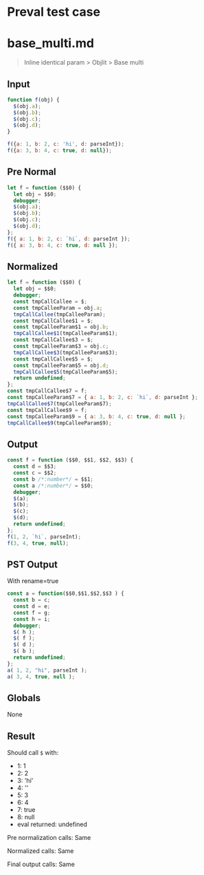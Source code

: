 # Preval test case

# base_multi.md

> Inline identical param > Objlit > Base multi
>
>

## Input

`````js filename=intro
function f(obj) {
  $(obj.a);
  $(obj.b);
  $(obj.c);
  $(obj.d);
}

f({a: 1, b: 2, c: 'hi', d: parseInt});
f({a: 3, b: 4, c: true, d: null});
`````

## Pre Normal


`````js filename=intro
let f = function ($$0) {
  let obj = $$0;
  debugger;
  $(obj.a);
  $(obj.b);
  $(obj.c);
  $(obj.d);
};
f({ a: 1, b: 2, c: `hi`, d: parseInt });
f({ a: 3, b: 4, c: true, d: null });
`````

## Normalized


`````js filename=intro
let f = function ($$0) {
  let obj = $$0;
  debugger;
  const tmpCallCallee = $;
  const tmpCalleeParam = obj.a;
  tmpCallCallee(tmpCalleeParam);
  const tmpCallCallee$1 = $;
  const tmpCalleeParam$1 = obj.b;
  tmpCallCallee$1(tmpCalleeParam$1);
  const tmpCallCallee$3 = $;
  const tmpCalleeParam$3 = obj.c;
  tmpCallCallee$3(tmpCalleeParam$3);
  const tmpCallCallee$5 = $;
  const tmpCalleeParam$5 = obj.d;
  tmpCallCallee$5(tmpCalleeParam$5);
  return undefined;
};
const tmpCallCallee$7 = f;
const tmpCalleeParam$7 = { a: 1, b: 2, c: `hi`, d: parseInt };
tmpCallCallee$7(tmpCalleeParam$7);
const tmpCallCallee$9 = f;
const tmpCalleeParam$9 = { a: 3, b: 4, c: true, d: null };
tmpCallCallee$9(tmpCalleeParam$9);
`````

## Output


`````js filename=intro
const f = function ($$0, $$1, $$2, $$3) {
  const d = $$3;
  const c = $$2;
  const b /*:number*/ = $$1;
  const a /*:number*/ = $$0;
  debugger;
  $(a);
  $(b);
  $(c);
  $(d);
  return undefined;
};
f(1, 2, `hi`, parseInt);
f(3, 4, true, null);
`````

## PST Output

With rename=true

`````js filename=intro
const a = function($$0,$$1,$$2,$$3 ) {
  const b = c;
  const d = e;
  const f = g;
  const h = i;
  debugger;
  $( h );
  $( f );
  $( d );
  $( b );
  return undefined;
};
a( 1, 2, "hi", parseInt );
a( 3, 4, true, null );
`````

## Globals

None

## Result

Should call `$` with:
 - 1: 1
 - 2: 2
 - 3: 'hi'
 - 4: '<function>'
 - 5: 3
 - 6: 4
 - 7: true
 - 8: null
 - eval returned: undefined

Pre normalization calls: Same

Normalized calls: Same

Final output calls: Same
